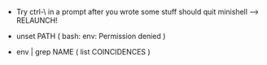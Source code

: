 - Try ctrl-\ in a prompt after you wrote some stuff should quit minishell --> RELAUNCH!

- unset PATH ( bash: env: Permission denied ) 

- env | grep NAME ( list COINCIDENCES )

